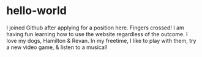# hello-world
I joined Github after applying for a position here. Fingers crossed! I am having fun learning how to use the website regardless of the outcome. 
I love my dogs, Hamilton & Revan. In my freetime, I like to play with them, try a new video game, & listen to a musical!
